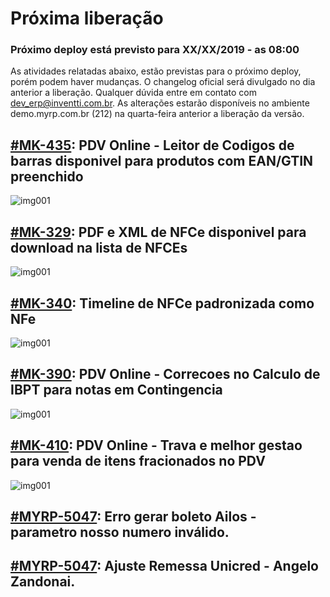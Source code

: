 # Próxima liberação

### Próximo deploy está previsto para XX/XX/2019 - as 08:00
As atividades relatadas abaixo, estão previstas para o próximo deploy, porém podem haver mudanças. O changelog oficial será divulgado no dia anterior a liberação. Qualquer dúvida entre em contato com dev_erp@inventti.com.br.
As alterações estarão disponíveis no ambiente demo.myrp.com.br (212) na quarta-feira anterior a liberação da versão.

## [#MK-435](https://devmyrp.atlassian.net/browse/MK-435): PDV Online - Leitor de Codigos de barras disponivel para produtos com EAN/GTIN preenchido
![img001](https://i.imgur.com/UXKe7WD.jpg)

## [#MK-329](https://devmyrp.atlassian.net/browse/MK-329): PDF e XML de NFCe disponivel para download na lista de NFCEs
![img001](https://i.imgur.com/3RjmjrY.jpg)

## [#MK-340](https://devmyrp.atlassian.net/browse/MK-340): Timeline de NFCe padronizada como NFe
![img001](https://i.imgur.com/OvHOpZn.jpg)

## [#MK-390](https://devmyrp.atlassian.net/browse/MK-390): PDV Online - Correcoes no Calculo de IBPT para notas em Contingencia
![img001](https://i.imgur.com/YB7gF6P.jpg)

## [#MK-410](https://devmyrp.atlassian.net/browse/MK-390): PDV Online - Trava e melhor gestao para venda de itens fracionados no PDV 
![img001](https://i.imgur.com/c3SlaSx.jpg)

## [#MYRP-5047](https://devmyrp.atlassian.net/browse/MYRP-5047): Erro gerar boleto Ailos - parametro nosso numero inválido.

## [#MYRP-5047](https://devmyrp.atlassian.net/browse/MYRP-5042): Ajuste Remessa Unicred - Angelo Zandonai.
